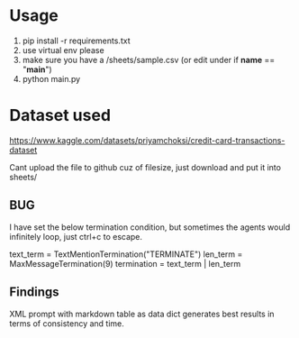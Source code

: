 # Usage
1. pip install -r requirements.txt
2. use virtual env please
3. make sure you have a /sheets/sample.csv (or edit under if __name__ == "__main__")
4. python main.py

# Dataset used
https://www.kaggle.com/datasets/priyamchoksi/credit-card-transactions-dataset

Cant upload the file to github cuz of filesize, just download and put it into sheets/

## BUG
I have set the below termination condition, but sometimes the agents would infinitely loop, just ctrl+c to escape.

text_term = TextMentionTermination("TERMINATE")
len_term = MaxMessageTermination(9)
termination = text_term | len_term

## Findings
XML prompt with markdown table as data dict generates best results in terms of consistency and time.
